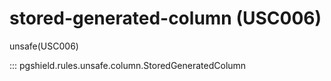 # stored-generated-column (USC006)

unsafe(USC006)

::: pgshield.rules.unsafe.column.StoredGeneratedColumn

